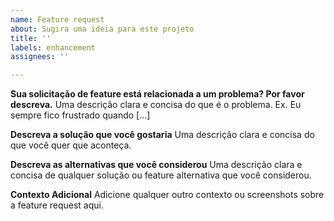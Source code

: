 ```yaml
---
name: Feature request
about: Sugira uma ideia para este projeto
title: ''
labels: enhancement
assignees: ''

---
```


**Sua solicitação de feature está relacionada a um problema? Por favor descreva.**
Uma descrição clara e concisa do que é o problema. Ex. Eu sempre fico frustrado quando [...]

**Descreva a solução que você gostaria**
Uma descrição clara e concisa do que você quer que aconteça.

**Descreva as alternativas que você considerou**
Uma descrição clara e concisa de qualquer solução ou feature alternativa que você considerou.

**Contexto Adicional**
Adicione qualquer outro contexto ou screenshots sobre a feature request aqui.
